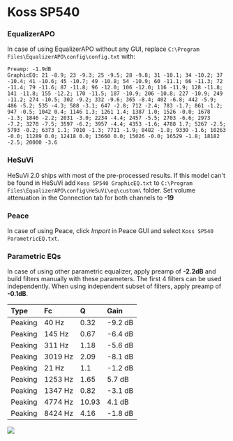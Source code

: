 # Koss SP540

### EqualizerAPO
In case of using EqualizerAPO without any GUI, replace `C:\Program Files\EqualizerAPO\config\config.txt`
with:
```
Preamp: -1.9dB
GraphicEQ: 21 -8.9; 23 -9.3; 25 -9.5; 28 -9.8; 31 -10.1; 34 -10.2; 37 -10.4; 41 -10.6; 45 -10.7; 49 -10.8; 54 -10.9; 60 -11.1; 66 -11.3; 72 -11.4; 79 -11.6; 87 -11.8; 96 -12.0; 106 -12.0; 116 -11.9; 128 -11.8; 141 -11.8; 155 -12.2; 170 -11.5; 187 -10.9; 206 -10.8; 227 -10.9; 249 -11.2; 274 -10.5; 302 -9.2; 332 -9.6; 365 -8.4; 402 -6.8; 442 -5.9; 486 -5.2; 535 -4.3; 588 -3.1; 647 -2.8; 712 -2.4; 783 -1.7; 861 -1.2; 947 -0.5; 1042 0.4; 1146 1.3; 1261 1.4; 1387 1.0; 1526 -0.0; 1678 -1.3; 1846 -2.2; 2031 -3.0; 2234 -4.4; 2457 -5.5; 2703 -6.6; 2973 -7.2; 3270 -7.5; 3597 -6.2; 3957 -4.4; 4353 -1.6; 4788 1.7; 5267 -2.5; 5793 -0.2; 6373 1.1; 7010 -1.3; 7711 -1.9; 8482 -1.8; 9330 -1.6; 10263 -0.0; 11289 0.0; 12418 0.0; 13660 0.0; 15026 -0.0; 16529 -1.8; 18182 -2.5; 20000 -3.6
```

### HeSuVi
HeSuVi 2.0 ships with most of the pre-processed results. If this model can't be found in HeSuVi add
`Koss SP540 GraphicEQ.txt` to `C:\Program Files\EqualizerAPO\config\HeSuVi\eq\custom\` folder.
Set volume attenuation in the Connection tab for both channels to **-19**

### Peace
In case of using Peace, click *Import* in Peace GUI and select `Koss SP540 ParametricEQ.txt`.

### Parametric EQs
In case of using other parametric equalizer, apply preamp of **-2.2dB** and build filters manually
with these parameters. The first 4 filters can be used independently.
When using independent subset of filters, apply preamp of **-0.1dB**.

| Type    | Fc      |     Q | Gain    |
|:--------|:--------|:------|:--------|
| Peaking | 40 Hz   |  0.32 | -9.2 dB |
| Peaking | 145 Hz  |  0.67 | -6.4 dB |
| Peaking | 311 Hz  |  1.18 | -5.6 dB |
| Peaking | 3019 Hz |  2.09 | -8.1 dB |
| Peaking | 21 Hz   |  1.1  | -1.2 dB |
| Peaking | 1253 Hz |  1.65 | 5.7 dB  |
| Peaking | 1347 Hz |  0.82 | -3.1 dB |
| Peaking | 4774 Hz | 10.93 | 4.1 dB  |
| Peaking | 8424 Hz |  4.16 | -1.8 dB |

![](https://raw.githubusercontent.com/jaakkopasanen/AutoEq/master/results/innerfidelity/sbaf-serious/Koss%20SP540/Koss%20SP540.png)